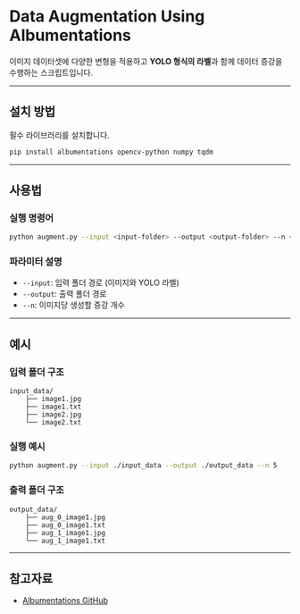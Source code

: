 # Data Augmentation Using Albumentations

이미지 데이터셋에 다양한 변형을 적용하고 **YOLO 형식의 라벨**과 함께 데이터 증강을 수행하는 스크립트입니다.

---

## 설치 방법

필수 라이브러리를 설치합니다.

```bash
pip install albumentations opencv-python numpy tqdm
```

---

## 사용법

### 실행 명령어

```bash
python augment.py --input <input-folder> --output <output-folder> --n <augmentations-per-image>
```

### 파라미터 설명
- `--input`: 입력 폴더 경로 (이미지와 YOLO 라벨)
- `--output`: 출력 폴더 경로
- `--n`: 이미지당 생성할 증강 개수

---

## 예시

### 입력 폴더 구조
```plaintext
input_data/
    ├── image1.jpg
    ├── image1.txt
    ├── image2.jpg
    └── image2.txt
```

### 실행 예시
```bash
python augment.py --input ./input_data --output ./output_data --n 5
```

### 출력 폴더 구조
```plaintext
output_data/
    ├── aug_0_image1.jpg
    ├── aug_0_image1.txt
    ├── aug_1_image1.jpg
    └── aug_1_image1.txt
```

---

## 참고자료

- [Albumentations GitHub](https://github.com/albumentations-team/albumentations)